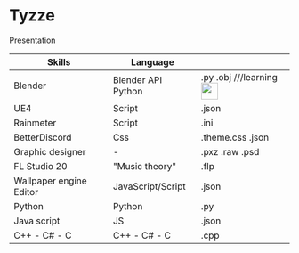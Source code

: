# Tyzze
Presentation





| Skills                           | Language            | <filetype>       |  
| -------------------------------- | ------------------- | ---------------  |
| Blender                          | Blender API Python  | .py .obj  ///learning <img src="https://www.galeriekreo.com/wp-content/uploads/2021/02/loading-pieces.gif" width="30" height="30">   |
| UE4                              | Script              | .json            |
| Rainmeter                        | Script              | .ini             |
| BetterDiscord                    | Css                 | .theme.css .json |
| Graphic designer                 |          -          | .pxz .raw .psd   |
| FL Studio 20                     |   "Music theory"    | .flp             |
| Wallpaper engine Editor          | JavaScript/Script   | .json            | 
| Python                           | Python              | .py              | 
| Java script                      | JS                  | .json            |
| C++ - C# - C                     | C++ - C# - C        | .cpp             |
